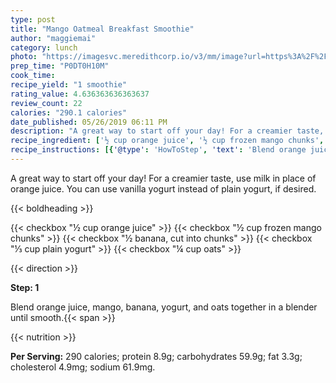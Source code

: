 ```yaml
---
type: post
title: "Mango Oatmeal Breakfast Smoothie"
author: "maggiemai"
category: lunch
photo: "https://imagesvc.meredithcorp.io/v3/mm/image?url=https%3A%2F%2Fimages.media-allrecipes.com%2Fuserphotos%2F2253824.jpg"
prep_time: "P0DT0H10M"
cook_time: 
recipe_yield: "1 smoothie"
rating_value: 4.636363636363637
review_count: 22
calories: "290.1 calories"
date_published: 05/26/2019 06:11 PM
description: "A great way to start off your day! For a creamier taste, use milk in place of orange juice. You can use vanilla yogurt instead of plain yogurt, if desired."
recipe_ingredient: ['½ cup orange juice', '½ cup frozen mango chunks', '½ banana, cut into chunks', '⅓ cup plain yogurt', '¼ cup oats']
recipe_instructions: [{'@type': 'HowToStep', 'text': 'Blend orange juice, mango, banana, yogurt, and oats together in a blender until smooth.\n'}]
---
```


A great way to start off your day! For a creamier taste, use milk in place of orange juice. You can use vanilla yogurt instead of plain yogurt, if desired. 

{{< boldheading >}}

{{< checkbox "½ cup orange juice" >}}
{{< checkbox "½ cup frozen mango chunks" >}}
{{< checkbox "½  banana, cut into chunks" >}}
{{< checkbox "⅓ cup plain yogurt" >}}
{{< checkbox "¼ cup oats" >}}


{{< direction >}}

**Step: 1**

Blend orange juice, mango, banana, yogurt, and oats together in a blender until smooth.{{< span >}}

{{< nutrition >}}

**Per Serving:** 290 calories; protein 8.9g; carbohydrates 59.9g; fat 3.3g; cholesterol 4.9mg; sodium 61.9mg.